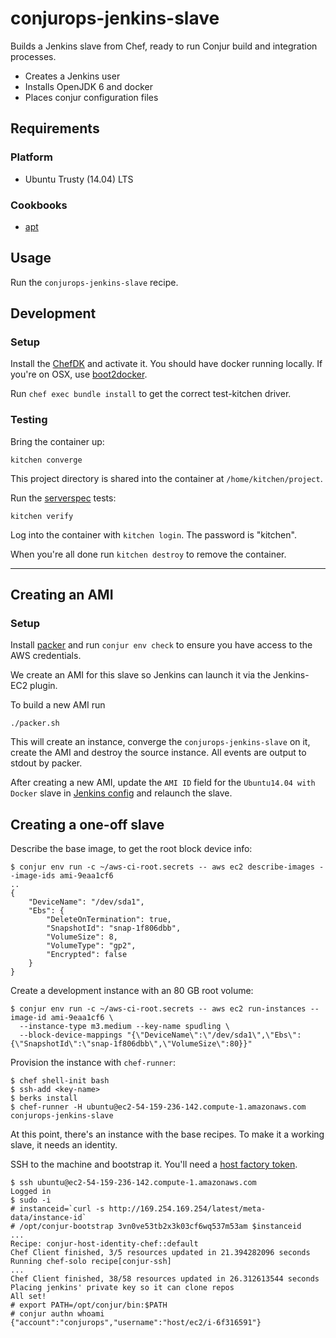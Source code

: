 # conjurops-jenkins-slave

Builds a Jenkins slave from Chef, ready to run Conjur build and integration processes.

* Creates a Jenkins user
* Installs OpenJDK 6 and docker
* Places conjur configuration files

## Requirements

### Platform

* Ubuntu Trusty (14.04) LTS

### Cookbooks

* [apt](https://github.com/opscode-cookbooks/apt)

## Usage

Run the `conjurops-jenkins-slave` recipe.

## Development

### Setup

Install the [ChefDK](https://downloads.chef.io/chef-dk/) and activate it. You should have docker running locally.
If you're on OSX, use [boot2docker](https://github.com/boot2docker/osx-installer/releases).

Run `chef exec bundle install` to get the correct test-kitchen driver.

### Testing

Bring the container up:

```
kitchen converge
```

This project directory is shared into the container at `/home/kitchen/project`.

Run the [serverspec](http://serverspec.org) tests:

```
kitchen verify
```

Log into the container with `kitchen login`. The password is "kitchen".

When you're all done run `kitchen destroy` to remove the container.

---

## Creating an AMI

### Setup

Install [packer](https://www.packer.io/) and run `conjur env check` to ensure you have
access to the AWS credentials.

We create an AMI for this slave so Jenkins can launch it via the Jenkins-EC2 plugin.

To build a new AMI run

```
./packer.sh
```

This will create an instance, converge the `conjurops-jenkins-slave` on it,
create the AMI and destroy the source instance. All events are output to stdout
by packer.

After creating a new AMI, update the `AMI ID` field for the `Ubuntu14.04 with Docker` slave
in [Jenkins config](http://jenkins.conjur.net:8080/configure) and relaunch the slave.

## Creating a one-off slave

Describe the base image, to get the root block device info:

    $ conjur env run -c ~/aws-ci-root.secrets -- aws ec2 describe-images --image-ids ami-9eaa1cf6
    ..
    {
        "DeviceName": "/dev/sda1",
        "Ebs": {
            "DeleteOnTermination": true,
            "SnapshotId": "snap-1f806dbb",
            "VolumeSize": 8,
            "VolumeType": "gp2",
            "Encrypted": false
        }
    }

Create a development instance with an 80 GB root volume:

    $ conjur env run -c ~/aws-ci-root.secrets -- aws ec2 run-instances --image-id ami-9eaa1cf6 \
      --instance-type m3.medium --key-name spudling \
      --block-device-mappings "{\"DeviceName\":\"/dev/sda1\",\"Ebs\":{\"SnapshotId\":\"snap-1f806dbb\",\"VolumeSize\":80}}"

Provision the instance with `chef-runner`:

    $ chef shell-init bash
    $ ssh-add <key-name>
    $ berks install
    $ chef-runner -H ubuntu@ec2-54-159-236-142.compute-1.amazonaws.com conjurops-jenkins-slave

At this point, there's an instance with the base recipes. To make it a working slave, it needs an identity.

SSH to the machine and bootstrap it. You'll need a [host factory token](http://developer.conjur.net/reference/services/host_factory).

    $ ssh ubuntu@ec2-54-159-236-142.compute-1.amazonaws.com
    Logged in
    $ sudo -i
    # instanceid=`curl -s http://169.254.169.254/latest/meta-data/instance-id`
    # /opt/conjur-bootstrap 3vn0ve53tb2x3k03cf6wq537m53am $instanceid
    ...
    Recipe: conjur-host-identity-chef::default
    Chef Client finished, 3/5 resources updated in 21.394282096 seconds
    Running chef-solo recipe[conjur-ssh]
    ...
    Chef Client finished, 38/58 resources updated in 26.312613544 seconds
    Placing jenkins' private key so it can clone repos
    All set!
    # export PATH=/opt/conjur/bin:$PATH
    # conjur authn whoami
    {"account":"conjurops","username":"host/ec2/i-6f316591"}